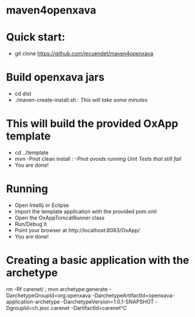 maven4openxava
==============

# Quick start:
* git clone https://github.com/jecuendet/maven4openxava

# Build openxava jars
* cd dist
* ./maven-create-install.sh : *This will take some minutes*

# This will build the provided OxApp template
* cd ../template
* mvn -Pnot clean install   :  *-Pnot avoids running Unit Tests that still fail*
* You are done!

# Running
* Open Intellij or Eclipse
* import the template application with the provided pom.xml
* Open the OxAppTomcatRunner class
* Run/Debug it
* Point your browser at http://localhost:8083/OxApp/
* You are done!


# Creating a basic application with the archetype

rm -Rf carenet/  ; mvn archetype:generate -DarchetypeGroupId=org.openxava -DarchetypeArtifactId=openxava-application-archetype -DarchetypeVersion=1.0.1-SNAPSHOT -DgroupId=ch.jesc.carenet -DartifactId=carenet^C

